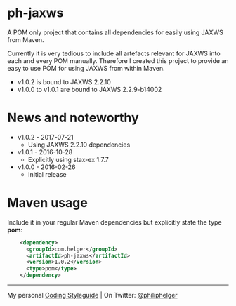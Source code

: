 # ph-jaxws
A POM only project that contains all dependencies for easily using JAXWS from Maven.

Currently it is very tedious to include all artefacts relevant for JAXWS into each and every POM manually.
Therefore I created this project to provide an easy to use POM for using JAXWS from within Maven.

  * v1.0.2 is bound to JAXWS 2.2.10
  * v1.0.0 to v1.0.1 are bound to JAXWS 2.2.9-b14002

# News and noteworthy

  * v1.0.2 - 2017-07-21
    * Using JAXWS 2.2.10 dependencies
  * v1.0.1 - 2016-10-28
    * Explicitly using stax-ex 1.7.7
  * v1.0.0 - 2016-02-26
    * Initial release

# Maven usage

Include it in your regular Maven dependencies but explicitly state the type **pom**:

```xml
    <dependency>
      <groupId>com.helger</groupId>
      <artifactId>ph-jaxws</artifactId>
      <version>1.0.2</version>
      <type>pom</type>
    </dependency>
```

---

My personal [Coding Styleguide](https://github.com/phax/meta/blob/master/CodeingStyleguide.md) |
On Twitter: <a href="https://twitter.com/philiphelger">@philiphelger</a>
